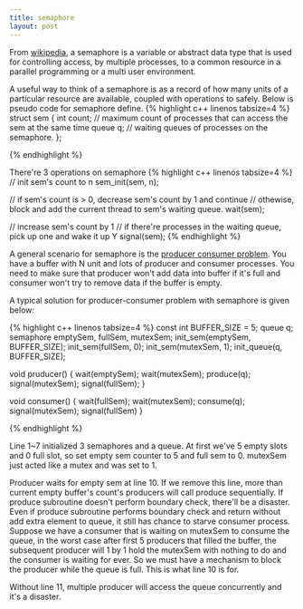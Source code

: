 ```yaml
---
title: semaphore
layout: post
---
```

From [wikipedia](http://en.wikipedia.org/wiki/Semaphore_%28programming%29), a semaphore is  a variable or abstract data type that is used for controlling access, by multiple processes, to a common resource in a parallel programming or a multi user environment. 

A useful way to think of a semaphore is as a record of how many units of a particular resource are available, coupled with operations to safely.
Below is pseudo code for semaphore define.
{% highlight c++ linenos tabsize=4 %}
struct sem {
    int count; // maximum count of processes that can access the sem at the same time
    queue q; // waiting queues of processes on the semaphore.
};

{% endhighlight %}


There're 3 operations on semaphore
{% highlight c++ linenos tabsize=4 %}
// init sem's count to n
sem_init(sem, n);

// if sem's count is > 0, decrease sem's count by 1 and continue
// othewise, block and add the current thread to sem's waiting queue.
wait(sem);

// increase sem's count by 1
// if there're processes in the waiting queue, pick up one and wake it up Y
signal(sem);
{% endhighlight %}

A general scenario for semaphore is the [producer consumer problem](http://en.wikipedia.org/wiki/Producer%E2%80%93consumer_problem). You have a buffer with N unit and lots of producer and consumer processes. You need to make sure that producer won't add data into buffer if it's full and consumer won't try to remove data if the buffer is empty. 

A typical solution for producer-consumer problem with semaphore is given below:

{% highlight c++ linenos tabsize=4 %}
const int BUFFER_SIZE = 5;
queue q;
semaphore emptySem, fullSem, mutexSem;
init_sem(emptySem, BUFFER_SIZE);
init_sem(fullSem, 0);
init_sem(mutexSem, 1);
init_queue(q, BUFFER_SIZE);

void pruducer() {
    wait(emptySem);
    wait(mutexSem);
    produce(q);
    signal(mutexSem);
    signal(fullSem);
}

void consumer() {
    wait(fullSem);
    wait(mutexSem);
    consume(q);
    signal(mutexSem);
    signal(fullSem)
}

{% endhighlight %}

Line 1~7 initialized 3 semaphores and a queue. At first we've 5 empty slots and 0 full slot, so set empty sem counter to 5 and full sem to 0. mutexSem just acted like a mutex and was set to 1. 

Producer waits for empty sem at line 10. If we remove this line, more than current empty buffer's count's producers will call produce sequentially. If produce subroutine doesn't perform boundary check, there'll be a disaster. Even if produce subroutine performs boundary check and return without add extra element to queue, it still has chance to starve consumer process. Suppose we have a consumer that is waiting on mutexSem to consume the queue, in the worst case after first 5 producers that filled the buffer, the subsequent producer will 1 by 1 hold the mutexSem with nothing to do and the consumer is waiting for ever. So we must have a mechanism to block the producer while the queue is full. This is what line 10 is for.

Without line 11, multiple producer will access the queue concurrently and it's a disaster.

